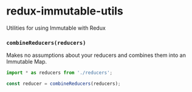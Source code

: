 # redux-immutable-utils
Utilities for using Immutable with Redux

### `combineReducers(reducers)`
Makes no assumptions about your reducers and combines them into an Immutable Map.

```js
import * as reducers from './reducers';

const reducer = combineReducers(reducers);
```
